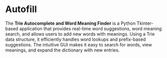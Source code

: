# Autofill
The **Trie Autocomplete and Word Meaning Finder** is a Python Tkinter-based application that provides real-time word suggestions, word meaning search, and allows users to add new words with meanings. Using a Trie data structure, it efficiently handles word lookups and prefix-based suggestions. The intuitive GUI makes it easy to search for words, view meanings, and expand the dictionary with new entries.
